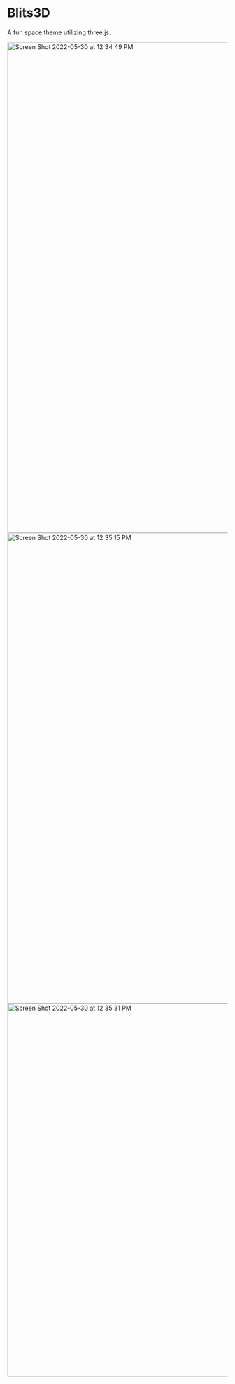 # Blits3D

A fun space theme utilizing three.js.

<img width="1121" alt="Screen Shot 2022-05-30 at 12 34 49 PM" src="https://user-images.githubusercontent.com/36719171/171039272-25b4ed5a-9a35-44bc-9766-ba369ca4d965.png">
<img width="1075" alt="Screen Shot 2022-05-30 at 12 35 15 PM" src="https://user-images.githubusercontent.com/36719171/171039291-a0f5bb4e-f149-44ce-a805-0ac86fab0ae7.png">
<img width="853" alt="Screen Shot 2022-05-30 at 12 35 31 PM" src="https://user-images.githubusercontent.com/36719171/171039357-c1ef7b89-4400-444f-8cf9-b37ec306a581.png">
